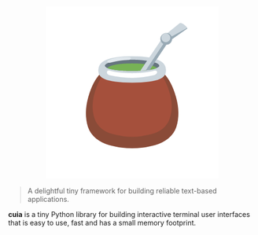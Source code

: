 <div align="center">

![cuia](https://raw.githubusercontent.com/getcuia/getcuia.github.io/main/static/cuia.png)

</div>

> A delightful tiny framework for building reliable text-based applications.

**cuia** is a tiny Python library for building interactive terminal user
interfaces that is easy to use, fast and has a small memory footprint.
